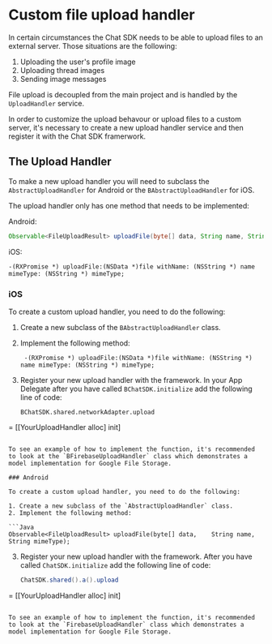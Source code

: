 # Custom file upload handler

In certain circumstances the Chat SDK needs to be able to upload files to an external server. Those situations are the following:

1. Uploading the user's profile image
2. Uploading thread images
3. Sending image messages

File upload is decoupled from the main project and is handled by the `UploadHandler` service. 

In order to customize the upload behavour or upload files to a custom server, it's necessary to create a new upload handler service and then register it with the Chat SDK framerwork. 

## The Upload Handler

To make a new upload handler you will need to subclass the `AbstractUploadHandler` for Android or the `BAbstractUploadHandler` for iOS. 

The upload handler only has one method that needs to be implemented:

Android:

```Java
Observable<FileUploadResult> uploadFile(byte[] data, String name, String mimeType);
```

iOS: 

```ObjC
-(RXPromise *) uploadFile:(NSData *)file withName: (NSString *) name mimeType: (NSString *) mimeType;
```

### iOS

To create a custom upload handler, you need to do the following:

1. Create a new subclass of the `BAbstractUploadHandler` class.
2. Implement the following method:

   ```ObjC
	-(RXPromise *) uploadFile:(NSData *)file withName: (NSString *) name mimeType: (NSString *) mimeType;
   ```
   
3. Register your new upload handler with the framework. In your App Delegate after you have called `BChatSDK.initialize` add the following line of code:

   ```ObjC
   BChatSDK.shared.networkAdapter.upload
 = [[YourUploadHandler alloc] init]
   ```

To see an example of how to implement the function, it's recommended to look at the `BFirebaseUploadHandler` class which demonstrates a model implementation for Google File Storage. 

### Android

To create a custom upload handler, you need to do the following:

1. Create a new subclass of the `AbstractUploadHandler` class.
2. Implement the following method:

   ```Java
   Observable<FileUploadResult> uploadFile(byte[] data,    String name, String mimeType);
   ```

3. Register your new upload handler with the framework. After you have called `ChatSDK.initialize` add the following line of code:

   ```Java
   ChatSDK.shared().a().upload
 = [[YourUploadHandler alloc] init]
   ```

To see an example of how to implement the function, it's recommended to look at the `FirebaseUploadHandler` class which demonstrates a model implementation for Google File Storage. 


